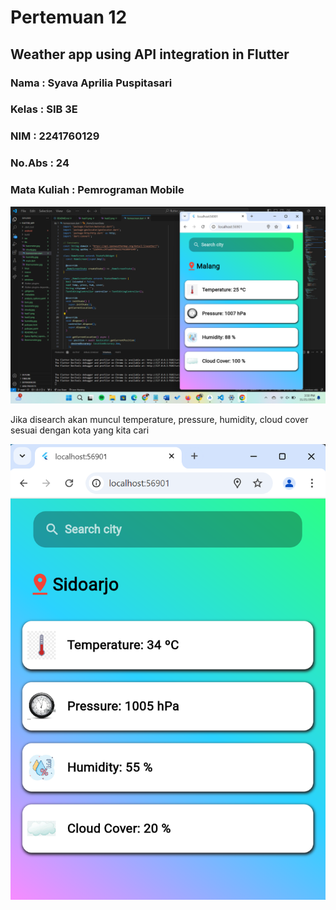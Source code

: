 # Pertemuan 12
## Weather app using API integration in Flutter


### Nama 		: Syava Aprilia Puspitasari
### Kelas		: SIB 3E
### NIM		    : 2241760129
### No.Abs		: 24
### Mata Kuliah	: Pemrograman Mobile


<img src=hasil1.png>

Jika disearch akan muncul temperature, pressure, humidity, cloud cover sesuai dengan kota yang kita cari

<img src=hasil2.png>
